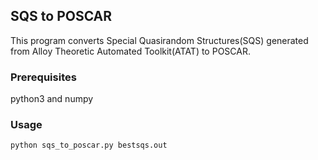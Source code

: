 ## SQS to POSCAR

This program converts Special Quasirandom Structures(SQS) generated from Alloy Theoretic Automated Toolkit(ATAT) to POSCAR. 

### Prerequisites

python3 and numpy

### Usage 

`python sqs_to_poscar.py bestsqs.out`